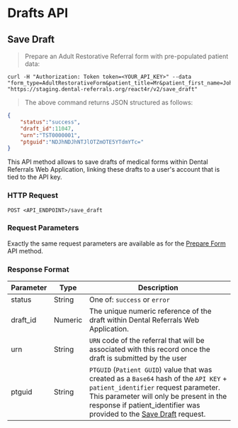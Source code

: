 # Drafts API

## Save Draft

> Prepare an Adult Restorative Referral form with pre-populated patient data:

```shell
curl -H "Authorization: Token token=<YOUR_API_KEY>" --data "form_type=AdultRestorativeForm&patient_title=Mr&patient_first_name=John&patient_last_name=Doe&patient_identifier=1" "https://staging.dental-referrals.org/react4r/v2/save_draft"
```

> The above command returns JSON structured as follows:

```json
{
    "status":"success",
    "draft_id":11047,
    "urn":"TST0000001",
    "ptguid":"NDJhNDJhNTJlOTZmOTE5YTdmYTc="
}
```

This API method allows to save drafts of medical forms within Dental Referrals Web Application, linking these drafts to a user's account that is tied to the API key.

### HTTP Request

`POST <API_ENDPOINT>/save_draft`

### Request Parameters

Exactly the same request parameters are available as for the [Prepare Form](#prepare-form) API method.

### Response Format

Parameter | Type | Description
--------- | ---- | ------------
status | String | One of: `success` or `error`
draft_id | Numeric | The unique numeric reference of the draft within Dental Referrals Web Application.
urn | String | `URN` code of the referral that will be associated with this record once the draft is submitted by the user
ptguid | String | `PTGUID` (`Patient GUID`) value that was created as a `Base64` hash of the `API KEY` + `patient_identifier` request parameter. This parameter will only be present in the response if patient_identifier was provided to the [Save Draft](#save-draft) request.